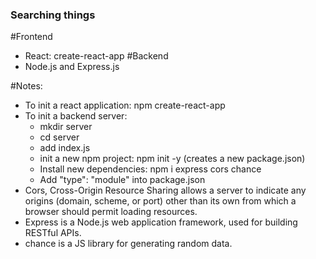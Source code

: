 ### Searching things

#Frontend
* React: create-react-app 
#Backend
* Node.js and Express.js

#Notes:
* To init a react application: npm create-react-app
* To init a backend server: 
    * mkdir server
    * cd server
    * add index.js
    * init a new npm project: npm init -y (creates a new package.json)
    * Install new dependencies: npm i express cors chance
    * Add "type": "module" into package.json
* Cors, Cross-Origin Resource Sharing allows a server to indicate any origins (domain, scheme, or port) other than its own from which a browser should permit loading resources.
* Express is a Node.js web application framework, used for building RESTful APIs.
* chance is a JS library for generating random data.

